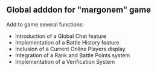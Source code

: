 ## Global adddon for "margonem" game
Add to game several functions:
+ Introduction of a Global Chat feature
+ Implementation of a Battle History feature
+ Inclusion of a Current Online Players display
+ Integration of a Rank and Battle Points system
+ Implementation of a Verification System

